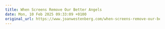 ```yaml
---
title: When Screens Remove Our Better Angels
date: Mon, 10 Feb 2025 09:33:09 +0100
original_url: https://www.joanwestenberg.com/when-screens-remove-our-better-angels/
---
```

